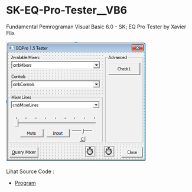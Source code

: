 # SK-EQ-Pro-Tester__VB6
Fundamental Pemrograman Visual Basic 6.0 - SK; EQ Pro Tester by Xavier Flix<br><br>
<img src="https://github.com/RizkyKhapidsyah/SK-EQ-Pro-Tester__VB6/blob/main/result/001.PNG"><br><br>
Lihat Source Code : <br>
- <a href="https://github.com/RizkyKhapidsyah/SK-EQ-Pro-Tester__VB6/tree/main/EQProTester">Program</a>
